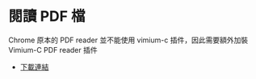 # 閱讀 PDF 檔

Chrome 原本的 PDF reader 並不能使用 vimium-c 插件，因此需要額外加裝 Vimium-C PDF reader 插件

- [下載連結](https://chromewebstore.google.com/detail/pdf-viewer-for-vimium-c/nacjakoppgmdcpemlfnfegmlhipddanj)
